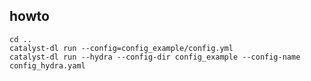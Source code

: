 ## howto
    
    cd ..
    catalyst-dl run --config=config_example/config.yml
    catalyst-dl run --hydra --config-dir config_example --config-name config_hydra.yaml